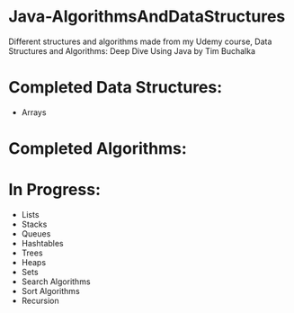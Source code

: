 # Java-AlgorithmsAndDataStructures
Different structures and algorithms made from my Udemy course, Data Structures and Algorithms: Deep Dive Using Java by Tim Buchalka

# Completed Data Structures:
- Arrays

# Completed Algorithms:

# In Progress:
- Lists
- Stacks
- Queues
- Hashtables
- Trees
- Heaps
- Sets
- Search Algorithms
- Sort Algorithms
- Recursion
